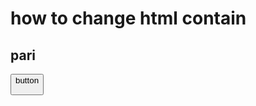 <!DOCTYPE html>
<html>

<head>
  <meta charset="UTF-8">
  <meta name="viewport" content="width=device-width, initial-scale=1">
  <title></title>
</head>

<body>
  <h1>how to change  html contain </h1>
<h2 id="Contain"> pari </h2>

<button type="button" onclick='document.getElementById("Contain").innerHTML="Contain change"'>button
  
</button>
</body>

</html>
